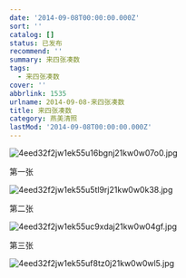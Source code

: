 ```yaml
---
date: '2014-09-08T00:00:00.000Z'
sort: ''
catalog: []
status: 已发布
recommend: ''
summary: 来四张凑数
tags:
  - 来四张凑数
cover: ''
abbrlink: 1535
urlname: 2014-09-08-来四张凑数
title: 来四张凑数
category: 燕美清照
lastMod: '2014-09-08T00:00:00.000Z'
---
```


![4eed32f2jw1ek55u16bgnj21kw0w07o0.jpg](https://image.bmqy.net/upload/4eed32f2jw1ek55u16bgnj21kw0w07o0.jpg)


第一张


![4eed32f2jw1ek55u5tl9rj21kw0w0k38.jpg](https://image.bmqy.net/upload/4eed32f2jw1ek55u5tl9rj21kw0w0k38.jpg)


第二张


![4eed32f2jw1ek55uc9xdaj21kw0w04gf.jpg](https://image.bmqy.net/upload/4eed32f2jw1ek55uc9xdaj21kw0w04gf.jpg)


第三张


![4eed32f2jw1ek55uf8tz0j21kw0w0wl5.jpg](https://image.bmqy.net/upload/4eed32f2jw1ek55uf8tz0j21kw0w0wl5.jpg)

